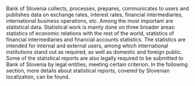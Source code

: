 Bank of Slovenia collects, processes, prepares, communicates to users and publishes data on exchange rates, interest rates, financial intermediaries, international business operations, etc. Among the most important are statistical data. Statistical work is mainly done on three broader areas: statistics of economic relations with the rest of the world, statistics of financial intermediaries and financial accounts statistics. The statistics are intended for internal and external users, among which international institutions stand out as required, as well as domestic and foreign public. Some of the statistical reports are also legally required to be submitted to Bank of Slovenia by legal entities, meeting certain criterion. In the following section, more details about statistical reports, covered by Slovenian localization, can be found. 